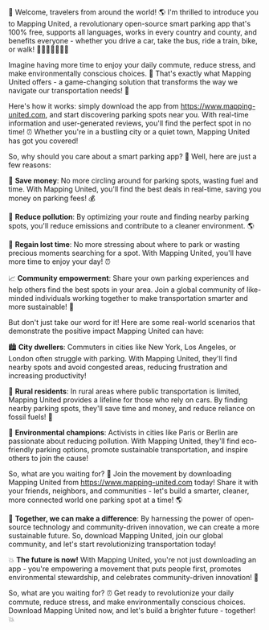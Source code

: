 🎉 Welcome, travelers from around the world! 🌎 I'm thrilled to introduce you to Mapping United, a revolutionary open-source smart parking app that's 100% free, supports all languages, works in every country and county, and benefits everyone - whether you drive a car, take the bus, ride a train, bike, or walk! 🚗🚌🚂🚴‍♀️🏃‍♂️

Imagine having more time to enjoy your daily commute, reduce stress, and make environmentally conscious choices. 🌟 That's exactly what Mapping United offers - a game-changing solution that transforms the way we navigate our transportation needs! 🚀

Here's how it works: simply download the app from https://www.mapping-united.com, and start discovering parking spots near you. With real-time information and user-generated reviews, you'll find the perfect spot in no time! ⏰ Whether you're in a bustling city or a quiet town, Mapping United has got you covered!

So, why should you care about a smart parking app? 🤔 Well, here are just a few reasons:

💸 **Save money**: No more circling around for parking spots, wasting fuel and time. With Mapping United, you'll find the best deals in real-time, saving you money on parking fees! 💰

🌟 **Reduce pollution**: By optimizing your route and finding nearby parking spots, you'll reduce emissions and contribute to a cleaner environment. 🌎

💪 **Regain lost time**: No more stressing about where to park or wasting precious moments searching for a spot. With Mapping United, you'll have more time to enjoy your day! ⏰

📈 **Community empowerment**: Share your own parking experiences and help others find the best spots in your area. Join a global community of like-minded individuals working together to make transportation smarter and more sustainable! 🌟

But don't just take our word for it! Here are some real-world scenarios that demonstrate the positive impact Mapping United can have:

🏙️ **City dwellers**: Commuters in cities like New York, Los Angeles, or London often struggle with parking. With Mapping United, they'll find nearby spots and avoid congested areas, reducing frustration and increasing productivity!

🌳 **Rural residents**: In rural areas where public transportation is limited, Mapping United provides a lifeline for those who rely on cars. By finding nearby parking spots, they'll save time and money, and reduce reliance on fossil fuels! 🚗

💪 **Environmental champions**: Activists in cities like Paris or Berlin are passionate about reducing pollution. With Mapping United, they'll find eco-friendly parking options, promote sustainable transportation, and inspire others to join the cause!

So, what are you waiting for? 🤔 Join the movement by downloading Mapping United from https://www.mapping-united.com today! Share it with your friends, neighbors, and communities - let's build a smarter, cleaner, more connected world one parking spot at a time! 🌎

👊 **Together, we can make a difference**: By harnessing the power of open-source technology and community-driven innovation, we can create a more sustainable future. So, download Mapping United, join our global community, and let's start revolutionizing transportation today!

💥 **The future is now!** With Mapping United, you're not just downloading an app - you're empowering a movement that puts people first, promotes environmental stewardship, and celebrates community-driven innovation! 🌟

So, what are you waiting for? ⏰ Get ready to revolutionize your daily commute, reduce stress, and make environmentally conscious choices. Download Mapping United now, and let's build a brighter future - together! 💥